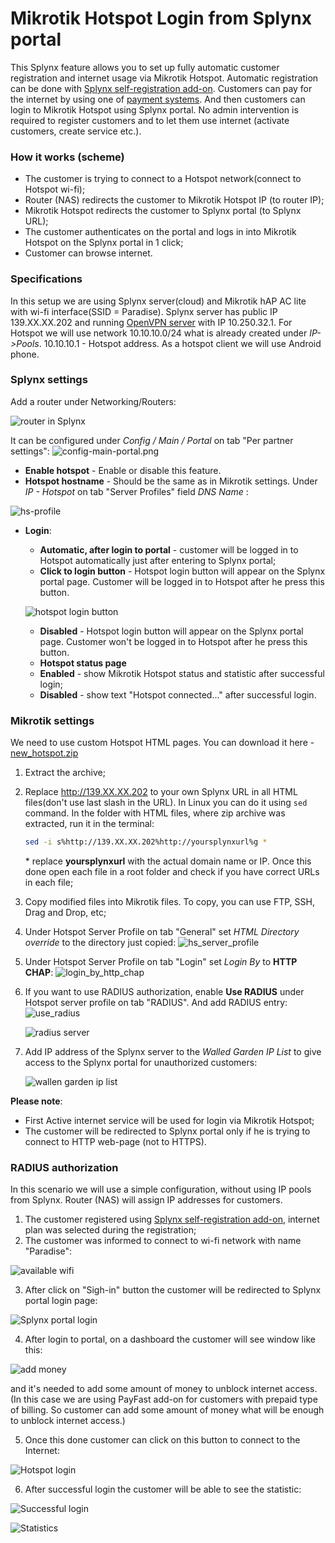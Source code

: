 Mikrotik Hotspot Login from Splynx portal
==========================================

This Splynx feature allows you to set up fully automatic customer registration and internet usage via Mikrotik Hotspot. Automatic registration can be done with [Splynx self-registration add-on](addons_modules/self_registration/self_registration.md). Customers can pay for the internet by using one of [payment systems](payment_systems/payment_systems.md). And then customers can login to Mikrotik Hotspot using Splynx portal. No admin intervention is required to register customers and to let them use internet (activate customers, create service etc.).

### How it works (scheme)

* The customer is trying to connect to a Hotspot network(connect to Hotspot wi-fi);
* Router (NAS) redirects the customer to Mikrotik Hotspot IP (to router IP);
* Mikrotik Hotspot redirects the customer to Splynx portal (to Splynx URL);
* The customer authenticates on the portal and logs in into Mikrotik Hotspot on the Splynx portal in 1 click;
* Customer can browse internet.

### Specifications

In this setup we are using Splynx server(cloud) and Mikrotik hAP AC lite with wi-fi interface(SSID = Paradise).
Splynx server has public IP 139.XX.XX.202 and running [OpenVPN server](../../../configuration/tools/VPN/openvpn.md) with IP 10.250.32.1. For Hotspot we will use network 10.10.10.0/24 what is already created under *IP->Pools*.
10.10.10.1 - Hotspot address. As a hotspot client we will use Android phone.


### Splynx settings

Add a router under Networking/Routers:

![router in Splynx](router_in_splynx.png)


It can be configured under _Config / Main / Portal_ on tab "Per partner settings":
![config-main-portal.png](config-main-portal.png)

* **Enable hotspot** - Enable or disable this feature.
* **Hotspot hostname** - Should be the same as in Mikrotik settings. Under *IP - Hotspot* on tab  "Server Profiles" field _DNS Name_ :

![hs-profile](hs_dns_name.png)

* **Login**:
  * **Automatic, after login to portal** - customer will be logged in to Hotspot automatically just after entering to Splynx portal;
  * **Click to login button** - Hotspot login button will appear on the Splynx portal page. Customer will be logged in to Hotspot after he press this button.

  ![hotspot login button](hs_login_button.png)

  * **Disabled** - Hotspot login button will appear on the Splynx portal page. Customer won't be logged in to Hotspot after he press this button.
  * **Hotspot status page**
  * **Enabled** - show Mikrotik Hotspot status and statistic after successful login;
  * **Disabled** - show text "Hotspot connected..." after successful login.

### Mikrotik settings

We need to use custom Hotspot HTML pages. You can download it here - [new_hotspot.zip](networking/authentication_users/mikrotik_hotspot_from_portal/splynx-hotspot.zip)

1. Extract the archive;

2. Replace http://139.XX.XX.202 to your own Splynx URL in all HTML files(don't use last slash in the URL). In Linux you can do it using `sed` command. In the folder with HTML files, where zip archive was extracted, run it in the terminal:
    ```bash
    sed -i s%http://139.XX.XX.202%http://yoursplynxurl%g *
    ```
    \* replace **yoursplynxurl** with the actual domain name or IP. Once this done open each file in a root folder and check if you have correct URLs in each file;

3. Copy modified files into Mikrotik files. To copy, you can use FTP, SSH, Drag and Drop, etc;

4. Under Hotspot Server Profile on tab "General" set *HTML Directory override* to the directory just copied:
   ![hs_server_profile](hotspot_server_profile.png)

5. Under Hotspot Server Profile on tab "Login" set *Login By* to **HTTP CHAP**:
   ![login_by_http_chap](http_chap.png)

6. If you want to use RADIUS authorization, enable **Use RADIUS** under Hotspot server profile on tab "RADIUS". And add RADIUS entry:
   ![use_radius](radius.png)

   ![radius server](radis_server.png)

7. Add IP address of the Splynx server to the *Walled Garden IP List* to give access to the Splynx portal for unauthorized customers:

   ![wallen garden ip list](wallen_gardne_ip_list.png)

**Please note**:
* First Active internet service will be used for login via Mikrotik Hotspot;
* The customer will be redirected to Splynx portal only if he is trying to connect to HTTP web-page (not to HTTPS).


### RADIUS authorization

In this scenario we will use a simple configuration, without using IP pools from Splynx. Router (NAS) will assign IP addresses for customers.

1. The customer registered using [Splynx self-registration add-on](addons_modules/self_registration/self_registration.md), internet plan was selected during the registration;
2. The customer was informed to connect to wi-fi network with name "Paradise":

![available wifi](mobile1.jpeg)

3. After click on "Sigh-in" button the customer will be redirected to Splynx portal login page:

![Splynx portal login](mobile2.jpeg)

4. After login to portal, on a dashboard the customer will see window like this:

![add money](add_money.png)

and it's needed to add some amount of money to unblock internet access. (In this case we are using PayFast add-on for customers with prepaid type of billing. So customer can add some amount of money what will be enough to unblock internet access.)

5. Once this done customer can click on this button to connect to the Internet:

![Hotspot login](mobile3.jpeg)

6. After successful login the customer will be able to see the statistic:

![Successful login](mobile5.jpeg)


![Statistics](mobile4.jpeg)
